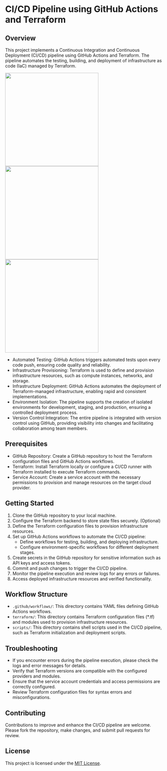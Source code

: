 # CI/CD Pipeline using GitHub Actions and Terraform

## Overview
This project implements a Continuous Integration and Continuous Deployment (CI/CD) pipeline using GitHub Actions and Terraform. The pipeline automates the testing, building, and deployment of infrastructure as code (IaC) managed by 
 Terraform.
 
<img src="https://github.com/lakkawardhananjay/new-git-terraform/assets/92675267/aa761225-ead5-4c12-9d86-37affe97e44f" width="300" height="300"> <img src="https://github.com/lakkawardhananjay/new-git-terraform/assets/92675267/3d5506ef-8a0e-49c7-b950-c73e983fd9f5" width="300" height="300"> <img src="https://github.com/lakkawardhananjay/new-git-terraform/assets/92675267/172b2359-0453-4ef0-bbb6-d51315664d58" width="300" height="300">
- Automated Testing: GitHub Actions triggers automated tests upon every code push, ensuring code quality and reliability.
- Infrastructure Provisioning: Terraform is used to define and provision infrastructure resources, such as compute instances, networks, and storage.
- Infrastructure Deployment: GitHub Actions automates the deployment of Terraform-managed infrastructure, enabling rapid and consistent implementations.
- Environment Isolation: The pipeline supports the creation of isolated environments for development, staging, and production, ensuring a controlled deployment process.
- Version Control Integration: The entire pipeline is integrated with version control using GitHub, providing visibility into changes and facilitating collaboration among team members.

## Prerequisites
- GitHub Repository: Create a GitHub repository to host the Terraform configuration files and GitHub Actions workflows.
- Terraform: Install Terraform locally or configure a CI/CD runner with Terraform installed to execute Terraform commands.
- Service Account: Create a service account with the necessary permissions to provision and manage resources on the target cloud provider.

## Getting Started
1. Clone the GitHub repository to your local machine.
2. Configure the Terraform backend to store state files securely. (Optional)
3. Define the Terraform configuration files to provision infrastructure resources.
4. Set up GitHub Actions workflows to automate the CI/CD pipeline:
    - Define workflows for testing, building, and deploying infrastructure.
    - Configure environment-specific workflows for different deployment stages.
5. Create secrets in the GitHub repository for sensitive information such as API keys and access tokens.
6. Commit and push changes to trigger the CI/CD pipeline.
7. Monitor the pipeline execution and review logs for any errors or failures.
8. Access deployed infrastructure resources and verified functionality.

## Workflow Structure
- `.github/workflows/`: This directory contains YAML files defining GitHub Actions workflows.
- `terraform/`: This directory contains Terraform configuration files (*.tf) and modules used to provision infrastructure resources.
- `scripts/`: This directory contains shell scripts used in the CI/CD pipeline, such as Terraform initialization and deployment scripts.

## Troubleshooting
- If you encounter errors during the pipeline execution, please check the logs and error messages for details.
- Verify that Terraform versions are compatible with the configured providers and modules.
- Ensure that the service account credentials and access permissions are correctly configured.
- Review Terraform configuration files for syntax errors and misconfigurations.

## Contributing
Contributions to improve and enhance the CI/CD pipeline are welcome. Please fork the repository, make changes, and submit pull requests for review.

## License
This project is licensed under the [MIT License](LICENSE).
